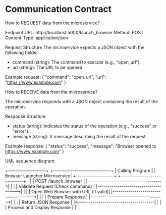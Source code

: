 # Communication Contract

How to REQUEST data from the microservice?

Endpoint URL: http://localhost:5000/launch_browser
Method: POST
Content-Type: application/json

Request Structure
The microservice expects a JSON object with the following fields:

- command (string): The command to execute (e.g., "open_url").
- url (string): The URL to be opened.

Example request:
{
  "command": "open_url",
  "url": "https://www.example.com"
}

How to RECEIVE data from the microservice?

The microservice responds with a JSON object containing the result of the operation.

Response Structure
- status (string): Indicates the status of the operation (e.g., "success" or "error").
- message (string): A message describing the result of the request.

Example response:
{
  "status": "success",
  "message": "Browser opened to https://www.example.com"
}

UML sequence diagram:

+-------------------+              +-----------------------------+
| Calling Program   |              | Browser Launcher Microservice|
+-------------------+              +-----------------------------+
          |                                      |
          |     POST /launch_browser             |
          |------------------------------------->|
          |                                      |
          |   Validate Request (Check command)   |
          |------------------------------------->|
          |                                      |
          |  Open Web Browser with URL (if valid)|
          |------------------------------------->|
          |                                      |
          |        Prepare Response              |
          |------------------------------------->|
          |                                      |
          |       Return JSON Response           |
          |<-------------------------------------|
          |                                      |
          |   Process and Display Response       |
          |                                      |

